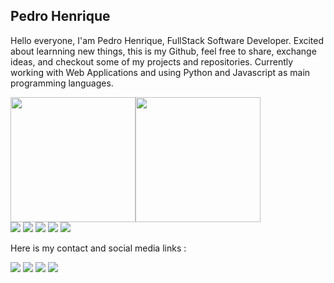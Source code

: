 ## Pedro Henrique

Hello everyone, I'am Pedro Henrique, FullStack Software Developer. Excited about learnning new things, this is my Github, feel free to share, exchange ideas, and checkout some of my projects and repositories. Currently working with Web Applications and using Python and Javascript as main programming languages.
<div style="display:flex;flex-direction=row;justify-content=space-between;">
  <img height="200em" src="https://github-readme-stats.vercel.app/api?username=phedrohenriique&show_icons=true&theme=dracula&count_private=true" />   
  <img height="200em" src="https://github-readme-stats.vercel.app/api/top-langs/?username=phedrohenriique&show_icons=true&theme=dracula&count_private=true" />
</div>

<div>
  <img src="https://img.shields.io/badge/Python-3776AB?style=for-the-badge&logo=python&logoColor=white">
  <img src="https://img.shields.io/badge/JavaScript-3776AB?style=for-the-badge&logo=javascript&logoColor=white">
  <img src="https://img.shields.io/badge/TypeScript-3776AB?style=for-the-badge&logo=typescript&logoColor=white">
  <img src="https://img.shields.io/badge/HTML-3776AB?style=for-the-badge&logo=html5&logoColor=white">
  <img src="https://img.shields.io/badge/CSS-3776AB?&style=for-the-badge&logo=css3&logoColor=white">
</div>


Here is my contact and social media links :

<div>
<img src="https://img.shields.io/badge/Gmail-D14836?style=for-the-badge&logo=gmail&logoColor=white">
<img src="https://img.shields.io/badge/WhatsApp-25D366?style=for-the-badge&logo=whatsapp&logoColor=white">
<a href="https://www.linkedin.com/in/pedro-henrique-fonseca-d-oliveira/"><img src="https://img.shields.io/badge/LinkedIn-0077B5?style=for-the-badge&logo=linkedin&logoColor=white"></a>
<img src="https://img.shields.io/badge/Instagram-E4405F?style=for-the-badge&logo=instagram&logoColor=white">

</div>
